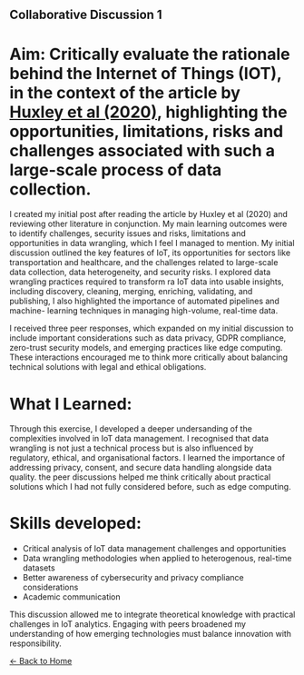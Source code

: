 ## Collaborative Discussion 1

# Aim: Critically evaluate the rationale behind the Internet of Things (IOT), in the context of the article by [Huxley et al (2020)](https://learn.microsoft.com/en-us/azure/architecture/databases/guide/big-data-architectures), highlighting the opportunities, limitations, risks and challenges associated with such a large-scale process of data collection.

I created my initial post after reading the article by Huxley et al (2020) and reviewing
other literature in conjunction. My main learning outcomes were to identify
challenges, security issues and risks, limitations and opportunities in data wrangling,
which I feel I managed to mention. My initial discussion outlined the key features of
IoT, its opportunities for sectors like transportation and healthcare, and the
challenges related to large-scale data collection, data heterogeneity, and security
risks. I explored data wrangling practices required to transform ra IoT data into
usable insights, including discovery, cleaning, merging, enriching, validating, and
publishing, I also highlighted the importance of automated pipelines and machine-
learning techniques in managing high-volume, real-time data.

I received three peer responses, which expanded on my initial discussion to include
important considerations such as data privacy, GDPR compliance, zero-trust security
models, and emerging practices like edge computing. These interactions
encouraged me to think more critically about balancing technical solutions with legal
and ethical obligations.

# What I Learned:
Through this exercise, I developed a deeper undersanding of the complexities
involved in IoT data management. I recognised that data wrangling is not just a
technical process but is also influenced by regulatory, ethical, and organisational
factors. I learned the importance of addressing privacy, consent, and secure data
handling alongside data quality. the peer discussions helped me think critically about
practical solutions which I had not fully considered before, such as edge computing.

# Skills developed:
- Critical analysis of IoT data management challenges and opportunities
- Data wrangling methodologies when applied to heterogenous, real-time datasets
- Better awareness of cybersecurity and privacy compliance considerations
- Academic communication

This discussion allowed me to integrate theoretical knowledge with practical
challenges in IoT analytics. Engaging with peers broadened my understanding of
how emerging technologies must balance innovation with responsibility.

[← Back to Home](https://mmiz02.github.io/eportfolio/)

